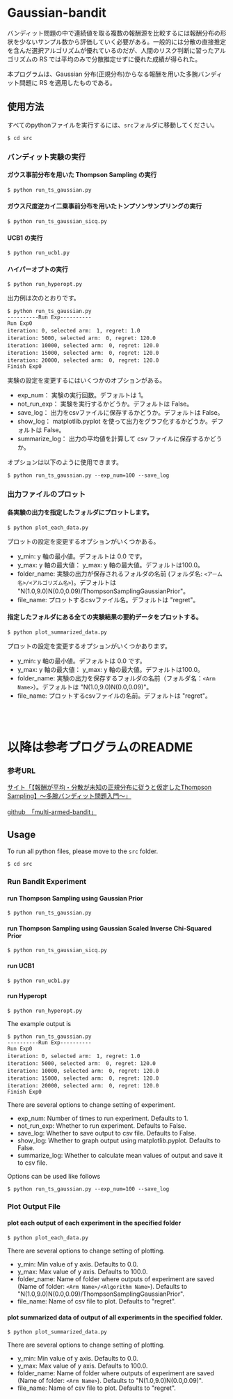 # Gaussian-bandit

バンディット問題の中で連続値を取る複数の報酬源を比較するには報酬分布の形状を少ないサンプル数から評価していく必要がある。一般的には分散の直接推定を含んだ選択アルゴリズムが優れているのだが、人間のリスク判断に習ったアルゴリズムの RS では平均のみで分散推定せずに優れた成績が得られた。

本プログラムは、Gaussian 分布(正規分布)からなる報酬を用いた多腕バンディット問題に RS を適用したものである。　

## 使用方法

すべてのpythonファイルを実行するには、`src`フォルダに移動してください。

```
$ cd src
```

### バンディット実験の実行
#### ガウス事前分布を用いた Thompson Sampling の実行

```
$ python run_ts_gaussian.py
```

#### ガウス尺度逆カイ二乗事前分布を用いたトンプソンサンプリングの実行

```
$ python run_ts_gaussian_sicq.py
```

#### UCB1 の実行

```
$ python run_ucb1.py
```

#### ハイパーオプトの実行

```
$ python run_hyperopt.py
```

出力例は次のとおりです。

```
$ python run_ts_gaussian.py
----------Run Exp----------
Run Exp0
iteration: 0, selected arm:　1, regret: 1.0
iteration: 5000, selected arm:　0, regret: 120.0
iteration: 10000, selected arm:　0, regret: 120.0
iteration: 15000, selected arm:　0, regret: 120.0
iteration: 20000, selected arm:　0, regret: 120.0
Finish Exp0
```

実験の設定を変更するにはいくつかのオプションがある。

* exp_num： 実験の実行回数。デフォルトは 1。
* not_run_exp： 実験を実行するかどうか。デフォルトは False。
* save_log： 出力をcsvファイルに保存するかどうか。デフォルトは False。
* show_log： matplotlib.pyplot を使って出力をグラフ化するかどうか。デフォルトは False。
* summarize_log： 出力の平均値を計算して csv ファイルに保存するかどうか。

オプションは以下のように使用できます。

```
$ python run_ts_gaussian.py --exp_num=100 --save_log
```

### 出力ファイルのプロット
#### 各実験の出力を指定したフォルダにプロットします。

```
$ python plot_each_data.py
```

プロットの設定を変更するオプションがいくつかある。

* y_min: y 軸の最小値。デフォルトは 0.0 です。
* y_max: y 軸の最大値： y_max: y 軸の最大値。デフォルトは100.0。
* folder_name: 実験の出力が保存されるフォルダの名前 (フォルダ名: `<アーム名>/<アルゴリズム名>`)。デフォルトは "N(1.0,9.0)N(0.0,0.09)/ThompsonSamplingGaussianPrior"。
* file_name: プロットするcsvファイル名。デフォルトは "regret"。

#### 指定したフォルダにある全ての実験結果の要約データをプロットする。

```
$ python plot_summarized_data.py
```

プロットの設定を変更するオプションがいくつかあります。

* y_min: y 軸の最小値。デフォルトは 0.0 です。
* y_max: y 軸の最大値： y_max: y 軸の最大値。デフォルトは100.0。
* folder_name: 実験の出力を保存するフォルダの名前（フォルダ名：`<Arm Name>`）。デフォルトは "N(1.0,9.0)N(0.0,0.09)"。
* file_name: プロットするcsvファイルの名前。デフォルトは "regret"。




<br><br>

# 以降は参考プログラムのREADME

### 参考URL

[サイト「【報酬が平均・分散が未知の正規分布に従うと仮定したThompson Sampling】〜多腕バンディット問題入門〜」](https://cafeunder.github.io/rosenblock-chainers-blog/2018/03/06/introduction-bandit.html)<br><br>
[github　「multi-armed-bandit」](https://github.com/bakanaouji/multi-armed-bandit)<br>

## Usage

To run all python files, please move to the `src` folder.

```
$ cd src
```

### Run Bandit Experiment
#### run Thompson Sampling using Gaussian Prior

```
$ python run_ts_gaussian.py
```

#### run Thompson Sampling using Gaussian Scaled Inverse Chi-Squared Prior

```
$ python run_ts_gaussian_sicq.py
```

#### run UCB1

```
$ python run_ucb1.py
```

#### run Hyperopt

```
$ python run_hyperopt.py
```

The example output is

```
$ python run_ts_gaussian.py
----------Run Exp----------
Run Exp0
iteration: 0, selected arm:　1, regret: 1.0
iteration: 5000, selected arm:　0, regret: 120.0
iteration: 10000, selected arm:　0, regret: 120.0
iteration: 15000, selected arm:　0, regret: 120.0
iteration: 20000, selected arm:　0, regret: 120.0
Finish Exp0
```

There are several options to change setting of experiment.

* exp_num: Number of times to run experiment. Defaults to 1.
* not_run_exp: Whether to run experiment. Defaults to False.
* save_log: Whether to save output to csv file. Defaults to False.
* show_log: Whether to graph output using matplotlib.pyplot. Defaults to False.
* summarize_log: Whether to calculate mean values of output and save it to csv file.

Options can be used like follows

```
$ python run_ts_gaussian.py --exp_num=100 --save_log
```

### Plot Output File
#### plot each output of each experiment in the specified folder

```
$ python plot_each_data.py
```

There are several options to change setting of plotting.

* y_min: Min value of y axis. Defaults to 0.0.
* y_max: Max value of y axis. Defaults to 100.0.
* folder_name: Name of folder where outputs of experiment are saved (Name of folder: `<Arm Name>/<Algorithm Name>`). Defaults to "N(1.0,9.0)N(0.0,0.09)/ThompsonSamplingGaussianPrior".
* file_name: Name of csv file to plot. Defaults to "regret".

#### plot summarized data of output of all experiments in the specified folder.

```
$ python plot_summarized_data.py
```

There are several options to change setting of plotting.

* y_min: Min value of y axis. Defaults to 0.0.
* y_max: Max value of y axis. Defaults to 100.0.
* folder_name: Name of folder where outputs of experiment are saved (Name of folder: `<Arm Name>`). Defaults to "N(1.0,9.0)N(0.0,0.09)".
* file_name: Name of csv file to plot. Defaults to "regret".
